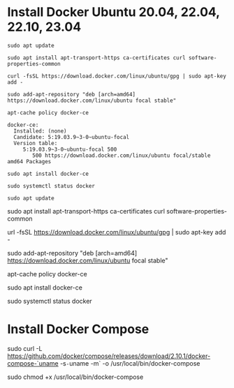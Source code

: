 # Install Docker Ubuntu 20.04, 22.04, 22.10, 23.04
```
sudo apt update
```
```
sudo apt install apt-transport-https ca-certificates curl software-properties-common
```
```
curl -fsSL https://download.docker.com/linux/ubuntu/gpg | sudo apt-key add -
```
```
sudo add-apt-repository "deb [arch=amd64] https://download.docker.com/linux/ubuntu focal stable"
```

```
apt-cache policy docker-ce
```

    docker-ce:
      Installed: (none)
      Candidate: 5:19.03.9~3-0~ubuntu-focal
      Version table:
         5:19.03.9~3-0~ubuntu-focal 500
            500 https://download.docker.com/linux/ubuntu focal/stable amd64 Packages


```
sudo apt install docker-ce
```
```
sudo systemctl status docker
```






```
sudo apt update
```
sudo apt install apt-transport-https ca-certificates curl software-properties-common

url -fsSL https://download.docker.com/linux/ubuntu/gpg | sudo apt-key add -

sudo add-apt-repository "deb [arch=amd64] https://download.docker.com/linux/ubuntu focal stable"

apt-cache policy docker-ce

sudo apt install docker-ce

sudo systemctl status docker

# Install Docker Compose
sudo curl -L https://github.com/docker/compose/releases/download/2.10.1/docker-compose-`uname -s`-`uname -m` -o /usr/local/bin/docker-compose

sudo chmod +x /usr/local/bin/docker-compose
